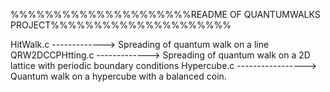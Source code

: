 %%%%%%%%%%%%%%%%%%%%%README OF QUANTUMWALKS PROJECT%%%%%%%%%%%%%%%%%%%%%

HitWalk.c -------------> Spreading of quantum walk on a line
QRW2DCCPHtting.c -------------> Spreading of quantum walk on a 2D lattice with periodic boundary conditions
Hypercube.c -----------------> Quantum walk on a hypercube with a balanced coin.
